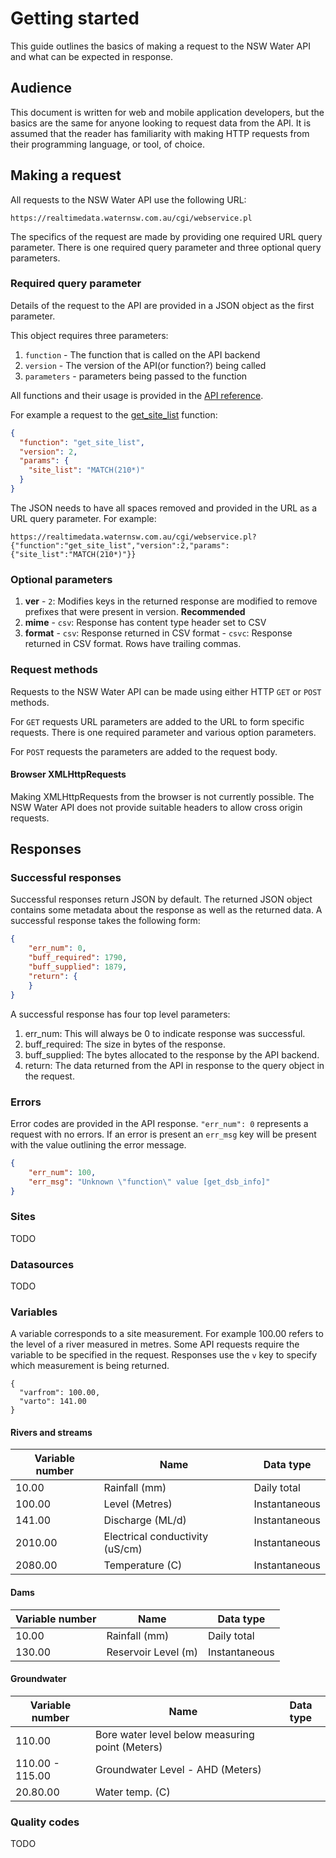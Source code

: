 # Getting started

This guide outlines the basics of making a request to the NSW Water API and what can be expected in response. 

## Audience

This document is written for web and mobile application developers, but the basics are the same for anyone looking to request data from the API. It is assumed that the reader has familiarity with making HTTP requests from their programming language, or tool, of choice.

## Making a request

All requests to the NSW Water API use the following URL:

`https://realtimedata.waternsw.com.au/cgi/webservice.pl`

The specifics of the request are made by providing one required URL query parameter. There is one required query parameter and three optional query parameters.

### Required query parameter

Details of the request to the API are provided in a JSON object as the first parameter.

This object requires three parameters:

  1. `function` - The function that is called on the API backend
  2. `version` -  The version of the API(or function?) being called
  3. `parameters` - parameters being passed to the function
  
  All functions and their usage is provided in the [API reference](/api-reference.md).
  
  For example a request to the [get_site_list](/api-reference.md#get_site_list) function:
  ```JSON
  {
    "function": "get_site_list",
    "version": 2,
    "params": {
      "site_list": "MATCH(210*)"
    }
  }
  ```
  The JSON needs to have all spaces removed and provided in the URL as a URL query parameter. For example:
  
 ```
 https://realtimedata.waternsw.com.au/cgi/webservice.pl?{"function":"get_site_list","version":2,"params":{"site_list":"MATCH(210*)"}}
 ```

### Optional parameters

  1. **ver**
    - `2`: Modifies keys in the returned response are modified to remove prefixes that were present in version. **Recommended**
  2. **mime**
    - `csv`: Response has content type header set to CSV
  3. **format**
    - `csv`: Response returned in CSV format
    - `csvc`: Response returned in CSV format. Rows have trailing commas.

### Request methods

Requests to the NSW Water API can be made using either HTTP `GET` or `POST` methods.

For `GET` requests URL parameters are added to the URL to form specific requests. There is one required parameter and various option parameters.

For `POST` requests the parameters are added to the request body.

#### Browser XMLHttpRequests

Making XMLHttpRequests from the browser is not currently possible. The NSW Water API does not provide suitable headers to allow cross origin requests.

## Responses

### Successful responses

Successful responses return JSON by default. The returned JSON object contains some metadata about the response as well as the returned data. A successful response takes the following form:

```JSON
{
    "err_num": 0,
    "buff_required": 1790,
    "buff_supplied": 1879,
    "return": {
    }
}
```

A successful response has four top level parameters:

  1. err_num: This will always be 0 to indicate response was successful.
  2. buff_required: The size in bytes of the response.
  3. buff_supplied: The bytes allocated to the response by the API backend.
  4. return: The data returned from the API in response to the query object in the request.

### Errors

Error codes are provided in the API response. `"err_num": 0` represents a request with no errors. If an error is present an `err_msg` key will be present with the value outlining the error message.

```JSON
{
    "err_num": 100,
    "err_msg": "Unknown \"function\" value [get_dsb_info]"
}
```

### Sites

TODO

### Datasources

TODO

### Variables

A variable corresponds to a site measurement. For example 100.00 refers to the level of a river measured in metres. Some API requests require the variable to be specified in the request. Responses use the `v` key to specify which measurement is being returned.

```
{
  "varfrom": 100.00,
  "varto": 141.00
}

```

#### Rivers and streams

| Variable number | Name                            | Data type     |
|-----------------|---------------------------------|---------------|
| 10.00           | Rainfall (mm)                   | Daily total   |
| 100.00          | Level (Metres)                  | Instantaneous |
| 141.00          | Discharge (ML/d)                | Instantaneous |
| 2010.00         | Electrical conductivity (uS/cm) | Instantaneous |
| 2080.00         | Temperature (C)                 | Instantaneous |

#### Dams

| Variable number | Name                | Data type     |
|-----------------|---------------------|---------------|
| 10.00           | Rainfall (mm)       | Daily total   |
| 130.00          | Reservoir Level (m) | Instantaneous |

#### Groundwater

| Variable number | Name                                            | Data type |
|-----------------|-------------------------------------------------|-----------|
| 110.00          | Bore water level below measuring point (Meters) |           |
| 110.00 - 115.00 | Groundwater Level - AHD (Meters)                |           |
| 20.80.00        | Water temp. (C)                                 |           |

### Quality codes

TODO
